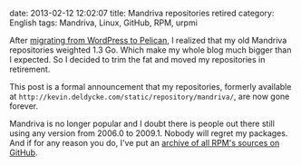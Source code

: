 date: 2013-02-12 12:02:07
title: Mandriva repositories retired
category: English
tags: Mandriva, Linux, GitHub, RPM, urpmi

After [migrating from WordPress to Pelican](http://kevin.deldycke.com/2013/02/wordpress-to-pelican/), I realized that my old Mandriva repositories weighted 1.3 Go. Which make my whole blog much bigger than I expected. So I decided to trim the fat and moved my repositories in retirement.

This post is a formal announcement that my repositories, formerly available at `http://kevin.deldycke.com/static/repository/mandriva/`, are now gone forever.

Mandriva is no longer popular and I doubt there is people out there still using any version from 2006.0 to 2009.1. Nobody will regret my packages. And if for any reason you do, I've put an [archive of all RPM's sources on GitHub](https://github.com/kdeldycke/mandriva-specs).
